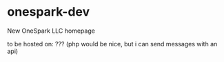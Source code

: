 # onespark-dev
New OneSpark LLC homepage

to be hosted on: ???
(php would be nice, but i can send messages with an api)
